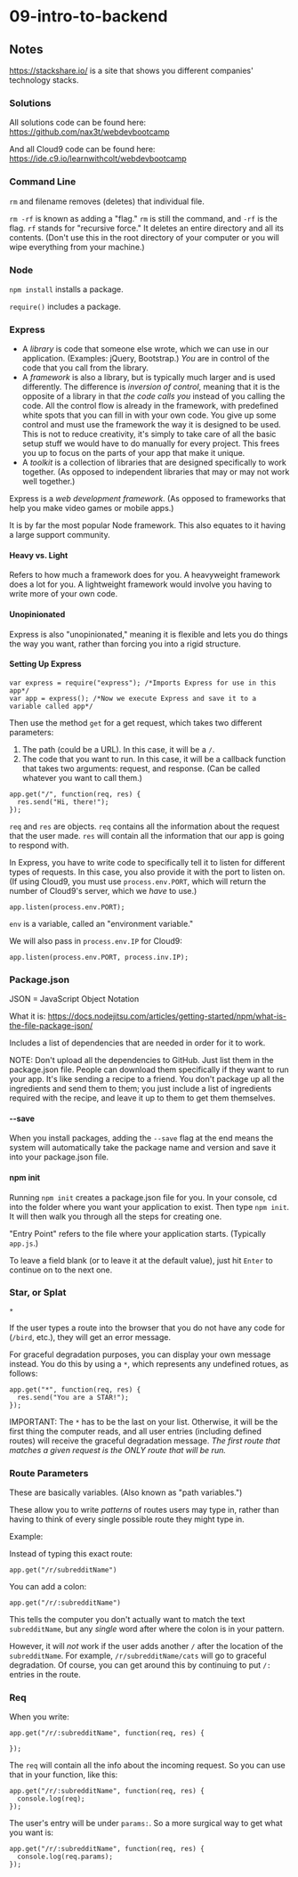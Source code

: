 # 09-intro-to-backend

## Notes

https://stackshare.io/ is a site that shows you different companies' technology stacks.

### Solutions

All solutions code can be found here: https://github.com/nax3t/webdevbootcamp

And all Cloud9 code can be found here: https://ide.c9.io/learnwithcolt/webdevbootcamp

### Command Line

`rm` and filename removes (deletes) that individual file.

`rm -rf` is known as adding a "flag." `rm` is still the command, and `-rf` is the flag. `rf` stands for "recursive force." It deletes an entire directory and all its contents. (Don't use this in the root directory of your computer or you will wipe everything from your machine.)

### Node

`npm install` installs a package.

`require()` includes a package.

### Express

- A *library* is code that someone else wrote, which we can use in our application. (Examples: jQuery, Bootstrap.) *You* are in control of the code that you call from the library.
- A *framework* is also a library, but is typically much larger and is used differently. The difference is *inversion of control*, meaning that it is the opposite of a library in that *the code calls you* instead of you calling the code. All the control flow is already in the framework, with predefined white spots that you can fill in with your own code. You give up some control and must use the framework the way it is designed to be used. This is not to reduce creativity, it's simply to take care of all the basic setup stuff we would have to do manually for every project. This frees you up to focus on the parts of your app that make it unique.
- A *toolkit* is a collection of libraries that are designed specifically to work together. (As opposed to independent libraries that may or may not work well together.)

Express is a *web development framework*. (As opposed to frameworks that help you make video games or mobile apps.)

It is by far the most popular Node framework. This also equates to it having a large support community.

#### Heavy vs. Light

Refers to how much a framework does for you. A heavyweight framework does a lot for you. A lightweight framework would involve you having to write more of your own code.

#### Unopinionated

Express is also "unopinionated," meaning it is flexible and lets you do things the way you want, rather than forcing you into a rigid structure.

#### Setting Up Express

```
var express = require("express"); /*Imports Express for use in this app*/
var app = express(); /*Now we execute Express and save it to a variable called app*/
```

Then use the method `get` for a get request, which takes two different parameters:

1. The path (could be a URL). In this case, it will be a `/`.
2. The code that you want to run. In this case, it will be a callback function that takes two arguments: request, and response. (Can be called whatever you want to call them.)

```
app.get("/", function(req, res) {
  res.send("Hi, there!");
});
```

`req` and `res` are objects. `req` contains all the information about the request that the user made. `res` will contain all the information that our app is going to respond with.

In Express, you have to write code to specifically tell it to listen for different types of requests. In this case, you also provide it with the port to listen on. (If using Cloud9, you must use `process.env.PORT`, which will return the number of Cloud9's server, which we *have* to use.)

`app.listen(process.env.PORT);`

`env` is a variable, called an "environment variable."

We will also pass in `process.env.IP` for Cloud9:

`app.listen(process.env.PORT, process.inv.IP);`

### Package.json

JSON = JavaScript Object Notation

What it is:
https://docs.nodejitsu.com/articles/getting-started/npm/what-is-the-file-package-json/

Includes a list of dependencies that are needed in order for it to work.

NOTE: Don't upload all the dependencies to GitHub. Just list them in the package.json file. People can download them specifically if they want to run your app. It's like sending a recipe to a friend. You don't package up all the ingredients and send them to them; you just include a list of ingredients required with the recipe, and leave it up to them to get them themselves.

#### --save

When you install packages, adding the `--save` flag at the end means the system will automatically take the package name and version and save it into your package.json file.

#### npm init

Running `npm init` creates a package.json file for you. In your console, cd into the folder where you want your application to exist. Then type `npm init`. It will then walk you through all the steps for creating one.

"Entry Point" refers to the file where your application starts. (Typically `app.js`.)

To leave a field blank (or to leave it at the default value), just hit `Enter` to continue on to the next one.

### Star, or Splat

`*`

If the user types a route into the browser that you do not have any code for (`/bird`, etc.), they will get an error message.

For graceful degradation purposes, you can display your own message instead. You do this by using a `*`, which represents any undefined rotues, as follows:

```
app.get("*", function(req, res) {
  res.send("You are a STAR!");
});
```

IMPORTANT: The `*` has to be the last on your list. Otherwise, it will be the first thing the computer reads, and all user entries (including defined routes) will receive the graceful degradation message. *The first route that matches a given request is the ONLY route that will be run.*

### Route Parameters

These are basically variables. (Also known as "path variables.")

These allow you to write *patterns* of routes users may type in, rather than having to think of every single possible route they might type in.

Example:

Instead of typing this exact route:

`app.get("/r/subredditName")`

You can add a colon:

`app.get("/r/:subredditName")`

This tells the computer you don't actually want to match the text `subredditName`, but any *single* word after where the colon is in your pattern.

However, it will *not* work if the user adds another `/` after the location of the `subredditName`. For example, `/r/subredditName/cats` will go to graceful degradation. Of course, you can get around this by continuing to put `/:` entries in the route.

### Req

When you write:

```
app.get("/r/:subredditName", function(req, res) {

});
```

The `req` will contain all the info about the incoming request. So you can use that in your function, like this:

```
app.get("/r/:subredditName", function(req, res) {
  console.log(req);
});
```

The user's entry will be under `params:`. So a more surgical way to get what you want is:

```
app.get("/r/:subredditName", function(req, res) {
  console.log(req.params);
});
```

